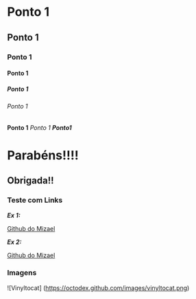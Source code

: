 # Ponto 1

## Ponto 1

### Ponto 1

#### Ponto 1

##### Ponto 1

###### Ponto 1

**Ponto 1**
_Ponto 1_
**_Ponto1_**

# Parabéns!!!!

## Obrigada!!

### Teste com Links

**_Ex 1:_**

[Github do Mizael](https://github.com/mizaelc)

**_Ex 2:_**

[Github do Mizael][mizael-link]

[mizael-link]: https://github.com/mizaelc

### Imagens


![Vinyltocat]
(https://octodex.github.com/images/vinyltocat.png)




